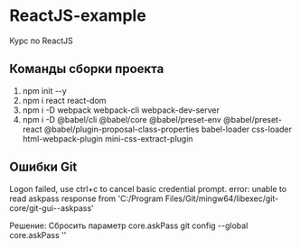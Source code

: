 # ReactJS-example
Курс по ReactJS

## Команды сборки проекта
1) npm init --y
2) npm i react react-dom
3) npm i -D webpack webpack-cli webpack-dev-server
4) npm i -D @babel/cli @babel/core  @babel/preset-env @babel/preset-react @babel/plugin-proposal-class-properties babel-loader css-loader html-webpack-plugin mini-css-extract-plugin

## Ошибки Git
Logon failed, use ctrl+c to cancel basic credential prompt. 
error: unable to read askpass response from 'C:/Program Files/Git/mingw64/libexec/git-core/git-gui--askpass'

Решение: Сбросить параметр core.askPass
git config --global core.askPass ''